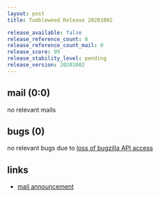 ```yaml
---
layout: post
title: Tumbleweed Release 20201002

release_available: false
release_reference_count: 0
release_reference_count_mail: 0
release_score: 99
release_stability_level: pending
release_version: 20201002
---
```


## mail (0:0)

no relevant mails

## bugs (0)

<!--more-->

no relevant bugs due to [loss of bugzilla API access](https://bugzilla.opensuse.org/show_bug.cgi?id=1157722)



## links

- [mail announcement](https://lists.opensuse.org/opensuse-factory/2020-10/msg00013.html)
